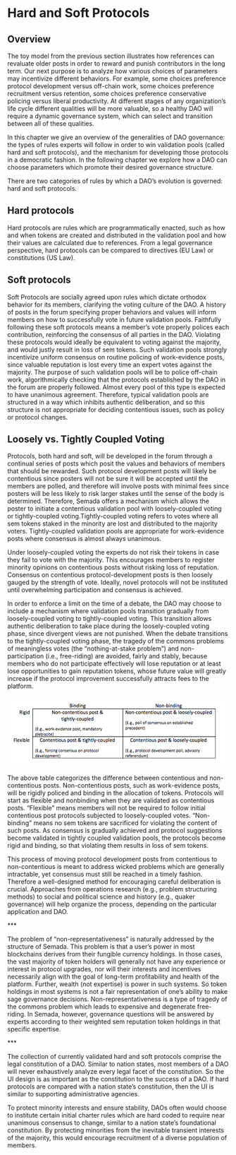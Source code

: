 # Hard and Soft Protocols

## Overview

The toy model from the previous section illustrates how references can revaluate older posts in order to reward and punish contributors in the long term. Our next purpose is to analyze how various choices of parameters may incentivize different behaviors. For example, some choices preference protocol development versus off-chain work, some choices preference recruitment versus retention, some choices preference conservative policing versus liberal productivity. At different stages of any organization’s life cycle different qualities will be more valuable, so a healthy DAO will require a dynamic governance system, which can select and transition between all of these qualities.

In this chapter we give an overview of the generalities of DAO governance: the types of rules experts will follow in order to win validation pools \(called hard and soft protocols\), and the mechanism for developing those protocols in a democratic fashion. In the following chapter we explore how a DAO can choose parameters which promote their desired governance structure.

There are two categories of rules by which a DAO’s evolution is governed: hard and soft protocols.

## Hard protocols

Hard protocols​ are rules which are programmatically enacted, such as how and when tokens are created and distributed in the validation pool and how their values are calculated due to references. From a legal governance perspective, hard protocols can be compared to directives \(EU Law\) or constitutions \(US Law\).

## Soft protocols​ 

Soft Protocols are socially agreed upon rules which dictate orthodox behavior for its members, clarifying the voting culture of the DAO. A history of posts in the forum specifying proper behaviors and values will inform members on how to successfully vote in future validation pools. Faithfully following these soft protocols means a member’s vote properly polices each contribution, reinforcing the consensus of all parties in the DAO. Violating these protocols would ideally be equivalent to voting against the majority, and would justly result in loss of sem tokens. Such validation pools strongly incentivize uniform consensus on routine policing of work-evidence posts, since valuable reputation is lost every time an expert votes against the majority. The purpose of such validation pools will be to police off-chain work, algorithmically checking that the protocols established by the DAO in the forum are properly followed. Almost every pool of this type is expected to have unanimous agreement. Therefore, typical validation pools are structured in a way which inhibits authentic deliberation, and so this structure is not appropriate for deciding contentious issues, such as policy or protocol changes.

## Loosely vs. Tightly Coupled Voting

Protocols, both hard and soft, will be developed in the forum through a continual series of posts which posit the values and behaviors of members that should be rewarded. Such protocol development posts will likely be contentious since posters will not be sure it will be accepted until the members are polled, and therefore will involve posts with minimal fees since posters will be less likely to risk larger stakes until the sense of the body is determined. Therefore, Semada offers a mechanism which allows the poster to initiate a ​contentious validation pool with loosely-coupled voting or tightly-coupled voting. ​Tightly-coupled voting​ refers to votes where all sem tokens staked in the minority are lost and distributed to the majority voters. Tightly-coupled validation pools are appropriate for work-evidence posts where consensus is almost always unanimous.

Under ​loosely-coupled voting the experts do not risk their tokens in case they fail to vote with the majority. This encourages members to register minority opinions on contentious posts without risking loss of reputation. Consensus on contentious protocol-development posts is then loosely gauged by the strength of vote. Ideally, novel protocols will not be instituted until overwhelming participation and consensus is achieved.

In order to enforce a limit on the time of a debate, the DAO may choose to include a mechanism where validation pools transition gradually from loosely-coupled voting to tightly-coupled voting.  This transition allows authentic deliberation to take place during the loosely-coupled voting phase, since divergent views are not punished. When the debate transitions to the tightly-coupled voting phase, the tragedy of the commons problems of meaningless votes \(the “nothing-at-stake problem”\) and non-participation \(i.e., free-riding\) are avoided, fairly and stably, because members who do not participate effectively will lose reputation or at least lose opportunities to gain reputation tokens, whose future value will greatly increase if the protocol improvement successfully attracts fees to the platform.

![](../.gitbook/assets/image%20%2813%29.png)

The above table categorizes the difference between contentious and non-contentious posts. Non-contentious posts, such as work-evidence posts, will be rigidly policed and binding in the allocation of tokens. Protocols will start as flexible and nonbinding when they are validated as contentious posts. “Flexible” means members will not be required to follow initial contentious post protocols subjected to loosely-coupled votes. “Non-binding” means no sem tokens are sacrificed for violating the content of such posts. As consensus is gradually achieved and protocol suggestions become validated in tightly coupled validation pools, the protocols become rigid and binding, so that violating them results in loss of sem tokens.

This process of moving protocol development posts from contentious to non-contentious is meant to address wicked problems which are generally intractable, yet consensus must still be reached in a timely fashion. Therefore a well-designed method for encouraging careful deliberation is crucial. Approaches from operations research \(e.g., problem structuring methods\) to social and political science and history \(e.g., quaker governance\) will help organize the process, depending on the particular application and DAO.

\*\*\*

The problem of “non-representativeness” is naturally addressed by the structure of Semada. This problem is that a user’s power in most blockchains derives from their fungible currency holdings. In those cases, the vast majority of token holders will generally not have any experience or interest in protocol upgrades, nor will their interests and incentives necessarily align with the goal of long-term profitability and health of the platform. Further, wealth \(not expertise\) is power in such systems. So token holdings in most systems is not a fair representation of one’s ability to make sage governance decisions. Non-representativeness is a type of tragedy of the commons problem which leads to expensive and degenerate free-riding. In Semada, however, governance questions will be answered by experts according to their weighted sem reputation token holdings in that specific expertise.

\*\*\*

The collection of currently validated hard and soft protocols comprise the legal constitution of a DAO. Similar to nation states, most members of a DAO will never exhaustively analyze every legal facet of the constitution. So the UI design is as important as the constitution to the success of a DAO. If hard protocols are compared with a nation state’s constitution, then the UI is similar to supporting administrative agencies.

To protect minority interests and ensure stability, DAOs often would choose to institute certain initial charter rules which are hard coded to require near unanimous consensus to change, similar to a nation state’s foundational constitution. By protecting minorities from the inevitable transient interests of the majority, this would encourage recruitment of a diverse population of members.



